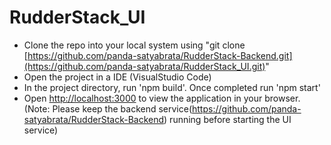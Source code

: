 # RudderStack_UI

* Clone the repo into your local system using "git clone [https://github.com/panda-satyabrata/RudderStack-Backend.git](https://github.com/panda-satyabrata/RudderStack_UI.git)"
* Open the project in a IDE (VisualStudio Code)
* In the project directory, run 'npm build'. Once completed run 'npm start'
* Open [http://localhost:3000](http://localhost:3000) to view the application in your browser.
(Note: Please keep the backend service(https://github.com/panda-satyabrata/RudderStack-Backend) running before starting the UI service)

